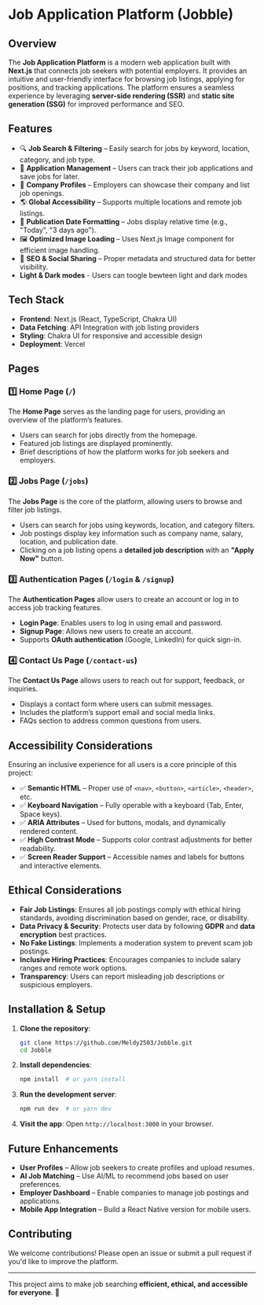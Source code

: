 # Job Application Platform (Jobble) 

## Overview  
The **Job Application Platform** is a modern web application built with **Next.js** that connects job seekers with potential employers. It provides an intuitive and user-friendly interface for browsing job listings, applying for positions, and tracking applications. The platform ensures a seamless experience by leveraging **server-side rendering (SSR)** and **static site generation (SSG)** for improved performance and SEO.  

## Features  
- 🔍 **Job Search & Filtering** – Easily search for jobs by keyword, location, category, and job type.  
- 📝 **Application Management** – Users can track their job applications and save jobs for later.  
- 💼 **Company Profiles** – Employers can showcase their company and list job openings.  
- 🌎 **Global Accessibility** – Supports multiple locations and remote job listings.  
- 📅 **Publication Date Formatting** – Jobs display relative time (e.g., "Today", "3 days ago").  
- 🖼 **Optimized Image Loading** – Uses Next.js Image component for efficient image handling.  
- 🔗 **SEO & Social Sharing** – Proper metadata and structured data for better visibility.
- **Light & Dark modes** - Users can toogle bewteen light and dark modes 

## Tech Stack  
- **Frontend**: Next.js (React, TypeScript, Chakra UI)  
- **Data Fetching**: API Integration with job listing providers  
- **Styling**: Chakra UI for responsive and accessible design  
- **Deployment**: Vercel  

## Pages  

### 1️⃣ **Home Page (`/`)**  
The **Home Page** serves as the landing page for users, providing an overview of the platform’s features.  
- Users can search for jobs directly from the homepage.  
- Featured job listings are displayed prominently.  
- Brief descriptions of how the platform works for job seekers and employers.  

### 2️⃣ **Jobs Page (`/jobs`)**  
The **Jobs Page** is the core of the platform, allowing users to browse and filter job listings.  
- Users can search for jobs using keywords, location, and category filters.  
- Job postings display key information such as company name, salary, location, and publication date.  
- Clicking on a job listing opens a **detailed job description** with an **"Apply Now"** button.  

### 3️⃣ **Authentication Pages (`/login` & `/signup`)**  
The **Authentication Pages** allow users to create an account or log in to access job tracking features.  
- **Login Page**: Enables users to log in using email and password.  
- **Signup Page**: Allows new users to create an account.  
- Supports **OAuth authentication** (Google, LinkedIn) for quick sign-in.  

### 4️⃣ **Contact Us Page (`/contact-us`)**  
The **Contact Us Page** allows users to reach out for support, feedback, or inquiries.  
- Displays a contact form where users can submit messages.  
- Includes the platform’s support email and social media links.  
- FAQs section to address common questions from users.  

## Accessibility Considerations  
Ensuring an inclusive experience for all users is a core principle of this project:  
- ✅ **Semantic HTML** – Proper use of `<nav>`, `<button>`, `<article>`, `<header>`, etc.  
- ✅ **Keyboard Navigation** – Fully operable with a keyboard (Tab, Enter, Space keys).  
- ✅ **ARIA Attributes** – Used for buttons, modals, and dynamically rendered content.  
- ✅ **High Contrast Mode** – Supports color contrast adjustments for better readability.  
- ✅ **Screen Reader Support** – Accessible names and labels for buttons and interactive elements.  

## Ethical Considerations  
- **Fair Job Listings**: Ensures all job postings comply with ethical hiring standards, avoiding discrimination based on gender, race, or disability.  
- **Data Privacy & Security**: Protects user data by following **GDPR** and **data encryption** best practices.  
- **No Fake Listings**: Implements a moderation system to prevent scam job postings.  
- **Inclusive Hiring Practices**: Encourages companies to include salary ranges and remote work options.  
- **Transparency**: Users can report misleading job descriptions or suspicious employers.  

## Installation & Setup  
1. **Clone the repository**:  
   ```sh
   git clone https://github.com/Meldy2503/Jobble.git
   cd Jobble
   ```  
2. **Install dependencies**:  
   ```sh
   npm install  # or yarn install
   ```  
3. **Run the development server**:  
   ```sh
   npm run dev  # or yarn dev
   ```  
4. **Visit the app**: Open `http://localhost:3000` in your browser.  

## Future Enhancements  
- **User Profiles** – Allow job seekers to create profiles and upload resumes.  
- **AI Job Matching** – Use AI/ML to recommend jobs based on user preferences.  
- **Employer Dashboard** – Enable companies to manage job postings and applications.  
- **Mobile App Integration** – Build a React Native version for mobile users.  

## Contributing  
We welcome contributions! Please open an issue or submit a pull request if you'd like to improve the platform.  

---  
This project aims to make job searching **efficient, ethical, and accessible for everyone**. 🚀
